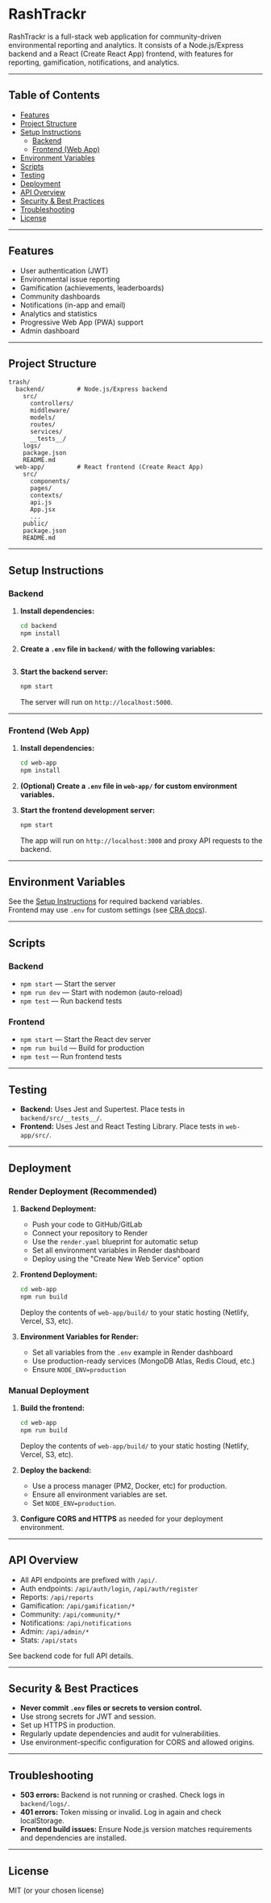 # RashTrackr

RashTrackr is a full-stack web application for community-driven environmental reporting and analytics. It consists of a Node.js/Express backend and a React (Create React App) frontend, with features for reporting, gamification, notifications, and analytics.

---

## Table of Contents

- [Features](#features)
- [Project Structure](#project-structure)
- [Setup Instructions](#setup-instructions)
  - [Backend](#backend)
  - [Frontend (Web App)](#frontend-web-app)
- [Environment Variables](#environment-variables)
- [Scripts](#scripts)
- [Testing](#testing)
- [Deployment](#deployment)
- [API Overview](#api-overview)
- [Security & Best Practices](#security--best-practices)
- [Troubleshooting](#troubleshooting)
- [License](#license)

---

## Features

- User authentication (JWT)
- Environmental issue reporting
- Gamification (achievements, leaderboards)
- Community dashboards
- Notifications (in-app and email)
- Analytics and statistics
- Progressive Web App (PWA) support
- Admin dashboard

---

## Project Structure

```
trash/
  backend/         # Node.js/Express backend
    src/
      controllers/
      middleware/
      models/
      routes/
      services/
      __tests__/
    logs/
    package.json
    README.md
  web-app/         # React frontend (Create React App)
    src/
      components/
      pages/
      contexts/
      api.js
      App.jsx
      ...
    public/
    package.json
    README.md
```

---

## Setup Instructions

### Backend

1. **Install dependencies:**
   ```sh
   cd backend
   npm install
   ```

2. **Create a `.env` file in `backend/` with the following variables:**
   
   ```

3. **Start the backend server:**
   ```sh
   npm start
   ```
   The server will run on `http://localhost:5000`.

---

### Frontend (Web App)

1. **Install dependencies:**
   ```sh
   cd web-app
   npm install
   ```

2. **(Optional) Create a `.env` file in `web-app/` for custom environment variables.**

3. **Start the frontend development server:**
   ```sh
   npm start
   ```
   The app will run on `http://localhost:3000` and proxy API requests to the backend.

---

## Environment Variables

See the [Setup Instructions](#setup-instructions) for required backend variables.  
Frontend may use `.env` for custom settings (see [CRA docs](https://create-react-app.dev/docs/adding-custom-environment-variables/)).

---

## Scripts

### Backend

- `npm start` — Start the server
- `npm run dev` — Start with nodemon (auto-reload)
- `npm test` — Run backend tests

### Frontend

- `npm start` — Start the React dev server
- `npm run build` — Build for production
- `npm test` — Run frontend tests

---

## Testing

- **Backend:** Uses Jest and Supertest. Place tests in `backend/src/__tests__/`.
- **Frontend:** Uses Jest and React Testing Library. Place tests in `web-app/src/`.

---

## Deployment

### Render Deployment (Recommended)

1. **Backend Deployment:**
   - Push your code to GitHub/GitLab
   - Connect your repository to Render
   - Use the `render.yaml` blueprint for automatic setup
   - Set all environment variables in Render dashboard
   - Deploy using the "Create New Web Service" option

2. **Frontend Deployment:**
   ```sh
   cd web-app
   npm run build
   ```
   Deploy the contents of `web-app/build/` to your static hosting (Netlify, Vercel, S3, etc).

3. **Environment Variables for Render:**
   - Set all variables from the `.env` example in Render dashboard
   - Use production-ready services (MongoDB Atlas, Redis Cloud, etc.)
   - Ensure `NODE_ENV=production`

### Manual Deployment

1. **Build the frontend:**
   ```sh
   cd web-app
   npm run build
   ```
   Deploy the contents of `web-app/build/` to your static hosting (Netlify, Vercel, S3, etc).

2. **Deploy the backend:**
   - Use a process manager (PM2, Docker, etc) for production.
   - Ensure all environment variables are set.
   - Set `NODE_ENV=production`.

3. **Configure CORS and HTTPS** as needed for your deployment environment.

---

## API Overview

- All API endpoints are prefixed with `/api/`.
- Auth endpoints: `/api/auth/login`, `/api/auth/register`
- Reports: `/api/reports`
- Gamification: `/api/gamification/*`
- Community: `/api/community/*`
- Notifications: `/api/notifications`
- Admin: `/api/admin/*`
- Stats: `/api/stats`

See backend code for full API details.

---

## Security & Best Practices

- **Never commit `.env` files or secrets to version control.**
- Use strong secrets for JWT and session.
- Set up HTTPS in production.
- Regularly update dependencies and audit for vulnerabilities.
- Use environment-specific configuration for CORS and allowed origins.

---

## Troubleshooting

- **503 errors:** Backend is not running or crashed. Check logs in `backend/logs/`.
- **401 errors:** Token missing or invalid. Log in again and check localStorage.
- **Frontend build issues:** Ensure Node.js version matches requirements and dependencies are installed.

---

## License

MIT (or your chosen license) 
